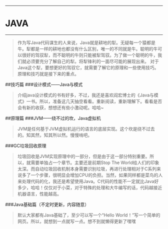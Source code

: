 *******************************
# JAVA
*******************************
>作为写Java代码谋生的人来说，Java就是耕地的犁。无疑每一个猿都是牛。犁都是一样的耕地也都没有什么区别，唯一的不同就是牛。聪明的牛可以很好的驾驭犁，而不聪明的牛则只能被犁驾驭。为了做一个聪明的牛，我们就必须要充分了解自己的犁。将犁锋利的一面尽可能的展现出来。
>对于Java这个犁，要想更好的驾驭它，就需要了解它的原理和一些使用技巧。原理和技巧就是接下来的重点。

##技巧篇
###设计模式——Java与模式

>介绍java设计模式的书有好多，不过，我还是喜欢阎宏博士的《Java与模式》一书。所以，准备这几天抽空看看。重新阅读，重新理解下。看看是否会有新的收获，想想还有些小激动呢。哈哈~

##原理篇
###JVM——绕不过的坎，Java虚拟机

>JVM是任何基于JVM虚拟机运行的语言的底层实现。这个坎是绕不过去的。知其然，知其所以然。慢慢啃吧。

###GC垃圾回收原理

>垃圾回收是JVM实现原理中的一部分，但是由于这一部分特别重要。所以，就需要单独占一个章节。主要还是前期Stop The World给人们的印象太深。而自动垃圾回收机制本身需要识别垃圾，再进行处理相对于C系列来说多了一个步骤，很明显会增加CPU的负担。当然，如果同样都是菜鸟的人来处理代码的化，我还是希望使用Java。C代码的性能不一定就比Java好多少，哈哈！仅仅对于小菜，对于特殊的处理和大牛编写的话，代码越接近机器语言，性能越高。

###Java基础篇（不定时更新，内容随意）

>默认大家都有Java基础了，至少可以写一个“Hello World！”写一个简单的网页。所以，就想到一点就写一点。想不到就懒得更新了嘿嘿

